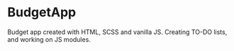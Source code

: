 # BudgetApp
Budget app created with HTML, SCSS and vanilla JS. Creating TO-DO lists, and working on JS modules.
